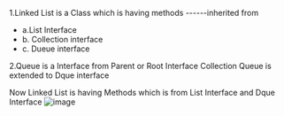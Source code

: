 1.Linked List is a Class which is having
 methods  ------inherited from
 * a.List Interface
 * b. Collection interface
 * c. Dueue interface

2.Queue is a Interface from Parent or Root Interface Collection
   Queue  is extended to Dque interface


Now Linked List is having Methods which is from List Interface and Dque Interface
![image](https://github.com/Sameer-Programmer/Java/assets/115461857/6e956431-9df4-4d6f-b85e-3b6783b043de)
